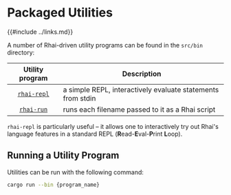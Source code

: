 Packaged Utilities
==================

{{#include ../links.md}}

A number of Rhai-driven utility programs can be found in the `src/bin` directory:

|                  Utility program                  | Description                                                 |
| :-----------------------------------------------: | ----------------------------------------------------------- |
| [`rhai-repl`]({{repoTree}}/examples/rhai-repl.rs) | a simple REPL, interactively evaluate statements from stdin |
|  [`rhai-run`]({{repoTree}}/examples/rhai-run.rs)  | runs each filename passed to it as a Rhai script            |

`rhai-repl` is particularly useful  &ndash;  it allows one to interactively try out Rhai's
language features in a standard REPL (**R**ead-**E**val-**P**rint **L**oop).


Running a Utility Program
-------------------------

Utilities can be run with the following command:

```bash
cargo run --bin {program_name}
```
